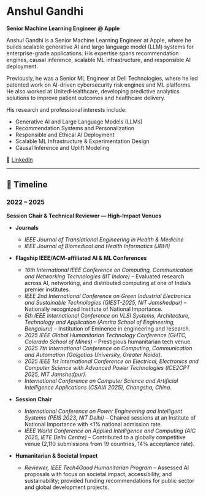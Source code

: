 # Anshul Gandhi  
**Senior Machine Learning Engineer @ Apple**

Anshul Gandhi is a Senior Machine Learning Engineer at Apple, where he builds scalable generative AI and large language model (LLM) systems for enterprise-grade applications. His expertise spans recommendation engines, causal inference, scalable ML infrastructure, and responsible AI deployment.  

Previously, he was a Senior ML Engineer at Dell Technologies, where he led patented work on AI-driven cybersecurity risk engines and ML platforms. He also worked at UnitedHealthcare, developing predictive analytics solutions to improve patient outcomes and healthcare delivery.  

His research and professional interests include:  
- Generative AI and Large Language Models (LLMs)  
- Recommendation Systems and Personalization  
- Responsible and Ethical AI Deployment  
- Scalable ML Infrastructure & Experimentation Design  
- Causal Inference and Uplift Modeling  

🔗 [LinkedIn](https://www.linkedin.com/in/anshul-gandhi/)  

---

## 📅 Timeline

### 2022 – 2025  
**Session Chair & Technical Reviewer — High-Impact Venues**

- **Journals**
  - *IEEE Journal of Translational Engineering in Health & Medicine*  
  - *IEEE Journal of Biomedical and Health Informatics (JBHI)*  

- **Flagship IEEE/ACM-affiliated AI & ML Conferences**  
  - *16th International IEEE Conference on Computing, Communication and Networking Technologies (IIT Indore)* – Evaluated research across AI, networking, and distributed computing at one of India’s premier institutes.  
  - *IEEE 2nd International Conference on Green Industrial Electronics and Sustainable Technologies (GIEST-2025, NIT Jamshedpur)* – Nationally recognized Institute of National Importance.  
  - *5th IEEE International Conference on VLSI Systems, Architecture, Technology and Application (Amrita School of Engineering, Bengaluru)* – Institution of Eminence in engineering and research.  
  - *2025 IEEE Global Humanitarian Technology Conference (GHTC, Colorado School of Mines)* – Prestigious humanitarian tech venue.  
  - *2025 7th International Conference on Computing, Communication and Automation (Galgotias University, Greater Noida)*.  
  - *2025 IEEE 1st International Conference on Electrical, Electronics and Computer Science with Advanced Power Technologies (ICE2CPT 2025, NIT Jamshedpur)*.
  - *International Conference on Computer Science and Artificial Intelligence Applications (CSAIA 2025), Changsha, China*.  

- **Session Chair**
  - *International Conference on Power Engineering and Intelligent Systems (PEIS 2023, NIT Delhi)* – Chaired sessions at an Institute of National Importance with <1% national admission rate.  
  - *IEEE World Conference on Applied Intelligence and Computing (AIC 2025, IETE Delhi Centre)* – Contributed to a globally competitive venue (2,110 submissions from 19 countries, 14% acceptance rate).  

- **Humanitarian & Societal Impact**
  - *Reviewer, IEEE Tech4Good Humanitarian Program* – Assessed AI proposals with focus on societal impact, accessibility, and sustainability; provided funding recommendations for public sector and global development projects.  
